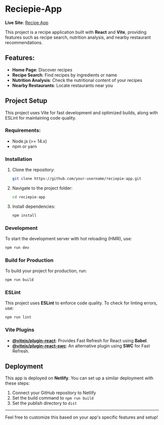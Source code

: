 # Reciepie-App

**Live Site**: [Recipe App](https://recipeapp-streetrman2001.netlify.app/)

This project is a recipe application built with **React** and **Vite**, providing features such as recipe search, nutrition analysis, and nearby restaurant recommendations.

## Features:
- **Home Page**: Discover recipes
- **Recipe Search**: Find recipes by ingredients or name
- **Nutrition Analysis**: Check the nutritional content of your recipes
- **Nearby Restaurants**: Locate restaurants near you

## Project Setup

This project uses Vite for fast development and optimized builds, along with ESLint for maintaining code quality.

### Requirements:
- Node.js (>= 14.x)
- npm or yarn

### Installation

1. Clone the repository:
   ```bash
   git clone https://github.com/your-username/reciepie-app.git
   ```

2. Navigate to the project folder:
   ```bash
   cd reciepie-app
   ```

3. Install dependencies:
   ```bash
   npm install
   ```

### Development

To start the development server with hot reloading (HMR), use:
```bash
npm run dev
```

### Build for Production

To build your project for production, run:
```bash
npm run build
```

### ESLint

This project uses **ESLint** to enforce code quality. To check for linting errors, use:
```bash
npm run lint
```

### Vite Plugins

- **[@vitejs/plugin-react](https://github.com/vitejs/vite-plugin-react)**: Provides Fast Refresh for React using **Babel**.
- **[@vitejs/plugin-react-swc](https://github.com/vitejs/vite-plugin-react-swc)**: An alternative plugin using **SWC** for Fast Refresh.

## Deployment

This app is deployed on **Netlify**. You can set up a similar deployment with these steps:

1. Connect your GitHub repository to Netlify
2. Set the build command to `npm run build`
3. Set the publish directory to `dist`

---

Feel free to customize this based on your app's specific features and setup!

